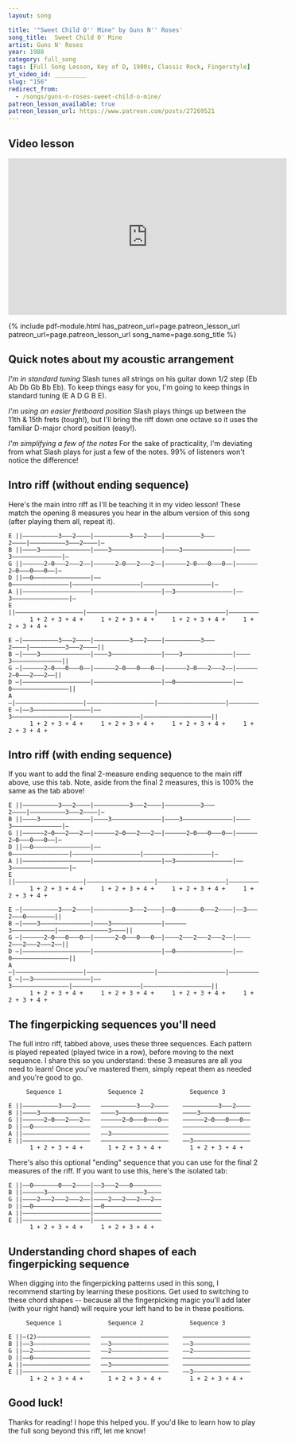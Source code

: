 ```yaml
---
layout: song

title: '"Sweet Child O'' Mine" by Guns N'' Roses'
song_title:  Sweet Child O' Mine
artist: Guns N' Roses
year: 1988
category: full_song
tags: [Full Song Lesson, Key of D, 1980s, Classic Rock, Fingerstyle]
yt_video_id: _________
slug: "156"
redirect_from:
  - /songs/guns-n-roses-sweet-child-o-mine/
patreon_lesson_available: true
patreon_lesson_url: https://www.patreon.com/posts/27269521
---
```


## Video lesson

<iframe width="560" height="315" src="https://www.youtube.com/embed/6aMYqAN8FRo?showinfo=0" frameborder="0" allowfullscreen></iframe>



{% include pdf-module.html has_patreon_url=page.patreon_lesson_url patreon_url=page.patreon_lesson_url song_name=page.song_title %}





## Quick notes about my acoustic arrangement

*I'm in standard tuning*
Slash tunes all strings on his guitar down 1/2 step (Eb Ab Db Gb Bb Eb). To keep things easy for you, I'm going to keep things in standard tuning (E A D G B E).

*I'm using an easier fretboard position*
Slash plays things up between the 11th & 15th frets (tough!), but I'll bring the riff down one octave so it uses the familiar D-major chord position (easy!).

*I'm simplifying a few of the notes*
For the sake of practicality, I'm deviating from what Slash plays for just a few of the notes. 99% of listeners won't notice the difference!

## Intro riff (without ending sequence)

Here's the main intro riff as I'll be teaching it in my video lesson! These match the opening 8 measures you hear in the album version of this song (after playing them all, repeat it).

    E ||––––––––––3–––2––––|––––––––––3–––2––––|––––––––––3–––2––––|––––––––––3–––2––––|–
    B ||––––3––––––––––––––|––––3––––––––––––––|––––3––––––––––––––|––––3––––––––––––––|–
    G ||––––––2–0–––2–––2––|––––––2–0–––2–––2––|––––––2–0–––0–––0––|––––––2–0–––0–––0––|–
    D ||––0––––––––––––––––|––0––––––––––––––––|–––––––––––––––––––|–––––––––––––––––––|–
    A ||–––––––––––––––––––|–––––––––––––––––––|––3––––––––––––––––|––3––––––––––––––––|–
    E ||–––––––––––––––––––|–––––––––––––––––––|–––––––––––––––––––|–––––––––––––––––––|–
          1 + 2 + 3 + 4 +     1 + 2 + 3 + 4 +     1 + 2 + 3 + 4 +     1 + 2 + 3 + 4 +

    E –|––––––––––3–––2––––|––––––––––3–––2––––|––––––––––3–––2––––|––––––––––3–––2––––||
    B –|––––3––––––––––––––|––––3––––––––––––––|––––3––––––––––––––|––––3––––––––––––––||
    G –|––––––2–0–––0–––0––|––––––2–0–––0–––0––|––––––2–0–––2–––2––|––––––2–0–––2–––2––||
    D –|–––––––––––––––––––|–––––––––––––––––––|––0––––––––––––––––|––0––––––––––––––––||
    A –|–––––––––––––––––––|–––––––––––––––––––|–––––––––––––––––––|–––––––––––––––––––||
    E –|––3––––––––––––––––|––3––––––––––––––––|–––––––––––––––––––|–––––––––––––––––––||
          1 + 2 + 3 + 4 +     1 + 2 + 3 + 4 +     1 + 2 + 3 + 4 +     1 + 2 + 3 + 4 +

## Intro riff (with ending sequence)

If you want to add the final 2-measure ending sequence to the main riff above, use this tab. Note, aside from the final 2 measures, this is 100% the same as the tab above!

    E ||––––––––––3–––2––––|––––––––––3–––2––––|––––––––––3–––2––––|––––––––––3–––2––––|–
    B ||––––3––––––––––––––|––––3––––––––––––––|––––3––––––––––––––|––––3––––––––––––––|–
    G ||––––––2–0–––2–––2––|––––––2–0–––2–––2––|––––––2–0–––0–––0––|––––––2–0–––0–––0––|–
    D ||––0––––––––––––––––|––0––––––––––––––––|–––––––––––––––––––|–––––––––––––––––––|–
    A ||–––––––––––––––––––|–––––––––––––––––––|––3––––––––––––––––|––3––––––––––––––––|–
    E ||–––––––––––––––––––|–––––––––––––––––––|–––––––––––––––––––|–––––––––––––––––––|–
          1 + 2 + 3 + 4 +     1 + 2 + 3 + 4 +     1 + 2 + 3 + 4 +     1 + 2 + 3 + 4 +

    E –|––––––––––3–––2––––|––––––––––3–––2––––|––0–––––––0–––2––––|––3–––2–––0––––––––||
    B –|––––3––––––––––––––|––––3––––––––––––––|––––––3––––––––––––|––––––––––––––3––––||
    G –|––––––2–0–––0–––0––|––––––2–0–––0–––0––|––––2–––2–––2–––2––|––––2–––2–––2–––2––||
    D –|–––––––––––––––––––|–––––––––––––––––––|––0––––––––––––––––|––0––––––––––––––––||
    A –|–––––––––––––––––––|–––––––––––––––––––|–––––––––––––––––––|–––––––––––––––––––||
    E –|––3––––––––––––––––|––3––––––––––––––––|–––––––––––––––––––|–––––––––––––––––––||
          1 + 2 + 3 + 4 +     1 + 2 + 3 + 4 +     1 + 2 + 3 + 4 +     1 + 2 + 3 + 4 +

## The fingerpicking sequences you'll need

The full intro riff, tabbed above, uses these three sequences. Each pattern is played repeated (played twice in a row), before moving to the next sequence. I share this so you understand: these 3 measures are all you need to learn! Once you've mastered them, simply repeat them as needed and you're good to go.

         Sequence 1             Sequence 2             Sequence 3

    E ||––––––––––3–––2––––   ––––––––––3–––2––––    ––––––––––3–––2––––    
    B ||––––3––––––––––––––   ––––3––––––––––––––    ––––3––––––––––––––    
    G ||––––––2–0–––2–––2––   ––––––2–0–––0–––0––    ––––––2–0–––0–––0––    
    D ||––0––––––––––––––––   –––––––––––––––––––    –––––––––––––––––––    
    A ||–––––––––––––––––––   ––3––––––––––––––––    –––––––––––––––––––    
    E ||–––––––––––––––––––   –––––––––––––––––––    ––3––––––––––––––––    
          1 + 2 + 3 + 4 +       1 + 2 + 3 + 4 +        1 + 2 + 3 + 4 +      

There's also this optional "ending" sequence that you can use for the final 2 measures of the riff. If you want to use this, here's the isolated tab:

    E ||––0–––––––0–––2––––|––3–––2–––0––––––––
    B ||––––––3––––––––––––|––––––––––––––3––––
    G ||––––2–––2–––2–––2––|––––2–––2–––2–––2––
    D ||––0––––––––––––––––|––0––––––––––––––––
    A ||–––––––––––––––––––|–––––––––––––––––––
    E ||–––––––––––––––––––|–––––––––––––––––––
          1 + 2 + 3 + 4 +     1 + 2 + 3 + 4 +

## Understanding chord shapes of each fingerpicking sequence

When digging into the fingerpicking patterns used in this song, I recommend starting by learning these positions. Get used to switching to these chord shapes -- because all the fingerpicking magic you'll add later (with your right hand) will require your left hand to be in these positions.

         Sequence 1             Sequence 2             Sequence 3

    E ||–(2)–––––––––––––––   –––––––––––––––––––    –––––––––––––––––––
    B ||––3––––––––––––––––   ––3––––––––––––––––    ––3––––––––––––––––
    G ||––2––––––––––––––––   ––2––––––––––––––––    ––2––––––––––––––––
    D ||––0––––––––––––––––   –––––––––––––––––––    –––––––––––––––––––
    A ||–––––––––––––––––––   ––3––––––––––––––––    –––––––––––––––––––
    E ||–––––––––––––––––––   –––––––––––––––––––    ––3––––––––––––––––
          1 + 2 + 3 + 4 +       1 + 2 + 3 + 4 +        1 + 2 + 3 + 4 +


## Good luck!

Thanks for reading! I hope this helped you. If you'd like to learn how to play the full song beyond this riff, let me know!
